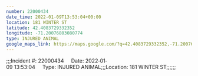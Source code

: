 ```yaml
---
number: 22000434
date_time: 2022-01-09T13:53:04+00:00
location: 181 WINTER ST
latitude: 42.4083729332352
longitude: -71.20076803080774
type: INJURED ANIMAL
google_maps_link: https://maps.google.com/?q=42.4083729332352,-71.20076803080774
---
```


;;;Incident #: 22000434     Date: 2022‐01‐09 13:53:04     Type: INJURED ANIMAL;;;Location: 181 WINTER ST;;;;;;
